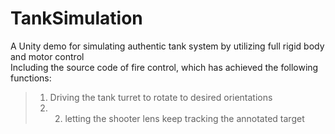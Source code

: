 # TankSimulation
A Unity demo for simulating authentic tank system by utilizing full rigid body and motor control  
Including the source code of fire control, which has achieved the following functions:  
>1. Driving the tank turret to rotate to desired orientations  
>2. 2. letting the shooter lens keep tracking the annotated target  
